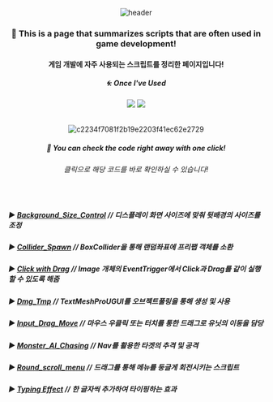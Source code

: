 <div align="center"> 

![header](https://capsule-render.vercel.app/api?type=Slice&text=)

### 🍏 This is a page that summarizes scripts that are often used in game development!
#### 게임 개발에 자주 사용되는 스크립트를 정리한 페이지입니다!

##### 🌀: Once I've Used 
<img src="https://img.shields.io/badge/C%23-4479A1?style=for-the-badge&logo=csharp&logoColor=white">
<img src="https://img.shields.io/badge/VS-007396?style=for-the-badge&logo=visualstudio&logoColor=white">

<br/>
<br/>

![c2234f7081f2b19e2203f41ec62e2729](https://github.com/pima86/Game_Asset/assets/71416955/32af9254-c1e6-435d-9d53-2e439f1d8c18)


##### 🍺 You can check the code right away with one click!
###### 클릭으로 해당 코드를 바로 확인하실 수 있습니다!

<br/>
</div>

##### ▶ [Background_Size_Control](https://github.com/pima86/Game_Asset/blob/main/Background_Size_Control/Bg_Size_Ct.cs) // 디스플레이 화면 사이즈에 맞춰 뒷배경의 사이즈를 조정
##### ▶ [Collider_Spawn](https://github.com/pima86/Game_Asset/blob/main/Collider_Spawn/Spawn.cs) // BoxCollider을 통해 랜덤좌표에 프리팹 객체를 소환
##### ▶ [Click with Drag](https://github.com/pima86/Game_Asset/tree/main/Click_With_Drag) // Image 개체의 EventTrigger에서 Click과 Drag를 같이 실행할 수 있도록 해줌
##### ▶ [Dmg_Tmp](https://github.com/pima86/Game_Asset/blob/main/Dmg_Tmp/Dmg_Control.cs) // TextMeshProUGUI를 오브젝트풀링을 통해 생성 및 사용
##### ▶ [Input_Drag_Move](https://github.com/pima86/Game_Asset/blob/main/Input_Drag_Move/Quarter_view_move.cs) // 마우스 우클릭 또는 터치를 통한 드래그로 유닛의 이동을 담당
##### ▶ [Monster_AI_Chasing](https://github.com/pima86/Game_Asset/tree/main/Monster%20AI%20Chasing) // Nav를 활용한 타겟의 추격 및 공격
##### ▶ [Round_scroll_menu](https://github.com/pima86/Game_Asset/tree/main/Round_scroll_menu) // 드래그를 통해 메뉴를 둥글게 회전시키는 스크립트
##### ▶ [Typing Effect](https://github.com/pima86/Game_Asset/blob/main/Typing%20Effect/OnEnable_Typing.cs) //  한 글자씩 추가하여 타이핑하는 효과
